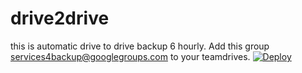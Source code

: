 # drive2drive
this is automatic drive to drive backup 6 hourly.
Add this group services4backup@googlegroups.com to your teamdrives.
[![Deploy](https://www.herokucdn.com/deploy/button.svg)](https://dashboard.heroku.com/new?template=https://github.com/modbots/drive2drive)
